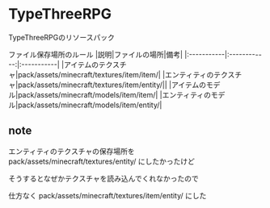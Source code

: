 # TypeThreeRPG

TypeThreeRPGのリソースパック

ファイル保存場所のルール
|説明|ファイルの場所|備考|
|:-----------|:------------:|:-----------|
|アイテムのテクスチャ|pack/assets/minecraft/textures/item/item/|
|エンティティのテクスチャ|pack/assets/minecraft/textures/item/entity/||
|アイテムのモデル|pack/assets/minecraft/models/item/item/|
|エンティティのモデル|pack/assets/minecraft/models/item/entity/|

## note

エンティティのテクスチャの保存場所を pack/assets/minecraft/textures/entity/ にしたかったけど

そうするとなぜかテクスチャを読み込んでくれなかったので

仕方なく pack/assets/minecraft/textures/item/entity/ にした
